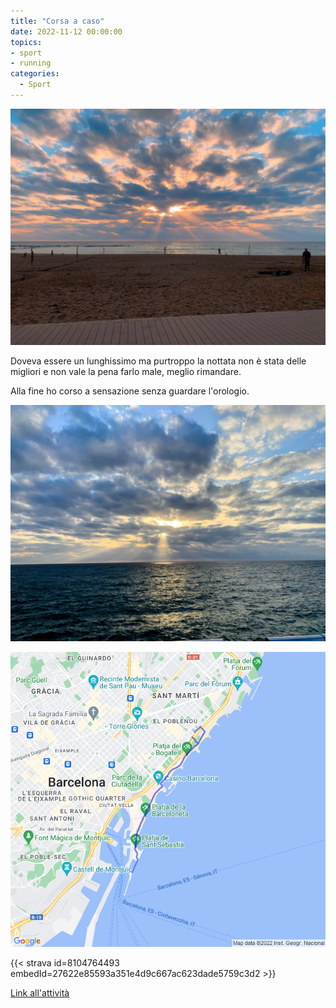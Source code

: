 ```yaml
---
title: "Corsa a caso"
date: 2022-11-12 00:00:00
topics:
- sport
- running
categories:
  - Sport
---
```


![](images/IMG_0627-1024x768.jpg)

Doveva essere un lunghissimo ma purtroppo la nottata non è stata delle migliori e non vale la pena farlo male, meglio rimandare.

Alla fine ho corso a sensazione senza guardare l'orologio.

![](images/IMG_0626-1024x768.jpg)

![](images/20221112-activity-map.png)

{{< strava id=8104764493 embedId=27622e85593a351e4d9c667ac623dade5759c3d2 >}}

[Link all'attività](https://strava.com/activities/8104764493)
